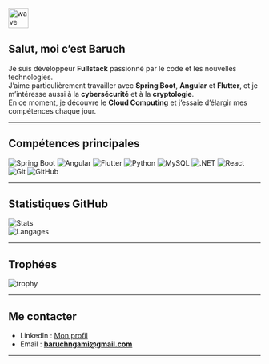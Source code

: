 <img src="https://media.giphy.com/media/hvRJCLFzcasrR4ia7z/giphy.gif" width="40px" alt="wave"/>

## Salut, moi c’est Baruch

Je suis développeur **Fullstack** passionné par le code et les nouvelles technologies.  
J’aime particulièrement travailler avec **Spring Boot**, **Angular** et **Flutter**, et je m’intéresse aussi à la **cybersécurité** et à la **cryptologie**.  
En ce moment, je découvre le **Cloud Computing** et j’essaie d’élargir mes compétences chaque jour. 

---

##  Compétences principales
![Spring Boot](https://img.shields.io/badge/SpringBoot-6DB33F?logo=springboot&logoColor=fff)
![Angular](https://img.shields.io/badge/Angular-DD0031?logo=angular&logoColor=fff)
![Flutter](https://img.shields.io/badge/Flutter-02569B?logo=flutter&logoColor=fff)
![Python](https://img.shields.io/badge/Python-3776AB?logo=python&logoColor=fff)
![MySQL](https://img.shields.io/badge/MySQL-4479A1?logo=mysql&logoColor=fff)
![.NET](https://img.shields.io/badge/.NET-512BD4?logo=dotnet&logoColor=fff)
![React](https://img.shields.io/badge/React-61DAFB?logo=react&logoColor=000)
![Git](https://img.shields.io/badge/Git-F05032?logo=git&logoColor=fff)
![GitHub](https://img.shields.io/badge/GitHub-181717?logo=github&logoColor=fff)

---
##  Statistiques GitHub
![Stats](https://github-readme-stats.vercel.app/api?username=NgamiBaruch&show_icons=true&theme=radical)  
![Langages](https://github-readme-stats.vercel.app/api/top-langs/?username=NgamiBaruch&layout=compact&theme=radical)

---

##  Trophées
![trophy](https://github-profile-trophy.vercel.app/?username=NgamiBaruch&theme=onedark)

---

##  Me contacter
- LinkedIn : [Mon profil](https://www.linkedin.com/in/tonprofil)  
- Email : **baruchngami@gmail.com**

---
